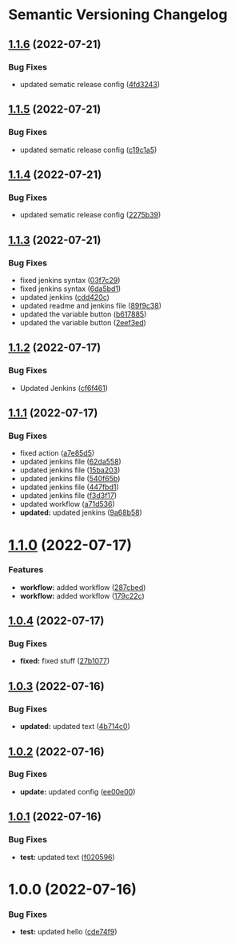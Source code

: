 # Semantic Versioning Changelog

## [1.1.6](https://github.com/chetan25/test-git-tags/compare/v1.1.5...v1.1.6) (2022-07-21)


### Bug Fixes

* updated sematic release config ([4fd3243](https://github.com/chetan25/test-git-tags/commit/4fd3243292e5173b0f52d0074596deedbb5600a6))

## [1.1.5](https://github.com/chetan25/test-git-tags/compare/v1.1.4...v1.1.5) (2022-07-21)


### Bug Fixes

* updated sematic release config ([c19c1a5](https://github.com/chetan25/test-git-tags/commit/c19c1a598aca7ee7a9ae79efe5d71dc69472332f))

## [1.1.4](https://github.com/chetan25/test-git-tags/compare/v1.1.3...v1.1.4) (2022-07-21)


### Bug Fixes

* updated sematic release config ([2275b39](https://github.com/chetan25/test-git-tags/commit/2275b391c083b25b9c1c3f5a166deb8d2fc715fb))

## [1.1.3](https://github.com/chetan25/test-git-tags/compare/v1.1.2...v1.1.3) (2022-07-21)


### Bug Fixes

* fixed jenkins syntax ([03f7c29](https://github.com/chetan25/test-git-tags/commit/03f7c29c4c7ccf3405ff5a64c33de76e2f8c4555))
* fixed jenkins syntax ([6da5bd1](https://github.com/chetan25/test-git-tags/commit/6da5bd177e97b0475c665852cadb9b86f0808566))
* updated jenkins ([cdd420c](https://github.com/chetan25/test-git-tags/commit/cdd420cb3d0ab72131975ceb14511c1e8c444034))
* updated readme and jenkins file ([89f9c38](https://github.com/chetan25/test-git-tags/commit/89f9c389afd29c2723d5859ebd19aad5db930d87))
* updated the variable button ([b617885](https://github.com/chetan25/test-git-tags/commit/b61788517d7aa9722d2d2830f8737e35a778efeb))
* updated the variable button ([2eef3ed](https://github.com/chetan25/test-git-tags/commit/2eef3ed761ee77702af3501f18f49371d1d6426a))

## [1.1.2](https://github.com/chetan25/test-git-tags/compare/v1.1.1...v1.1.2) (2022-07-17)


### Bug Fixes

* Updated Jenkins ([cf6f461](https://github.com/chetan25/test-git-tags/commit/cf6f4617d05581dffe35f9f8a97a4e2f6d482657))

## [1.1.1](https://github.com/chetan25/test-git-tags/compare/v1.1.0...v1.1.1) (2022-07-17)


### Bug Fixes

* fixed action ([a7e85d5](https://github.com/chetan25/test-git-tags/commit/a7e85d58598186a3bf00a2933b411575e5130c8f))
* updated jenkins file ([62da558](https://github.com/chetan25/test-git-tags/commit/62da558526768d34a3e8da6228f99a2451149a63))
* updated jenkins file ([15ba203](https://github.com/chetan25/test-git-tags/commit/15ba203a49882bee17febec31f7f2284afe58117))
* updated jenkins file ([540f65b](https://github.com/chetan25/test-git-tags/commit/540f65beef892a5b8a20bb6bf592408c270cd0e6))
* updated jenkins file ([447fbd1](https://github.com/chetan25/test-git-tags/commit/447fbd174288f9d0a561a161f17133f4eb7ef542))
* updated jenkins file ([f3d3f17](https://github.com/chetan25/test-git-tags/commit/f3d3f17093c8b2a5b40835f3f6d83561ab66caee))
* updated workflow ([a71d536](https://github.com/chetan25/test-git-tags/commit/a71d536cd3db96de50ef6c70a1374f16761fcb2b))
* **updated:** updated jenkins ([9a68b58](https://github.com/chetan25/test-git-tags/commit/9a68b5893c69057eef6b45ac10b17e873c01a569))

# [1.1.0](https://github.com/chetan25/test-git-tags/compare/v1.0.4...v1.1.0) (2022-07-17)


### Features

* **workflow:** added workflow ([287cbed](https://github.com/chetan25/test-git-tags/commit/287cbed711c09e9456862932d17d432e53ad86a2))
* **workflow:** added workflow ([179c22c](https://github.com/chetan25/test-git-tags/commit/179c22c7bcdc443396aa248574498313064f3660))

## [1.0.4](https://github.com/chetan25/test-git-tags/compare/v1.0.3...v1.0.4) (2022-07-17)


### Bug Fixes

* **fixed:** fixed stuff ([27b1077](https://github.com/chetan25/test-git-tags/commit/27b10770a32c975ed5257389debfeea24362dcb4))

## [1.0.3](https://github.com/chetan25/test-git-tags/compare/v1.0.2...v1.0.3) (2022-07-16)


### Bug Fixes

* **updated:** updated text ([4b714c0](https://github.com/chetan25/test-git-tags/commit/4b714c0c49839a87696c4553c632c07cc3ea101b))

## [1.0.2](https://github.com/chetan25/test-git-tags/compare/v1.0.1...v1.0.2) (2022-07-16)


### Bug Fixes

* **update:** updated config ([ee00e00](https://github.com/chetan25/test-git-tags/commit/ee00e00373a06acb9355415c7fd89f4652891a45))

## [1.0.1](https://github.com/chetan25/test-git-tags/compare/v1.0.0...v1.0.1) (2022-07-16)


### Bug Fixes

* **test:** updated text ([f020596](https://github.com/chetan25/test-git-tags/commit/f0205964fbedf5f47f69f90a54d0fe09584b5a7b))

# 1.0.0 (2022-07-16)


### Bug Fixes

* **test:** updated hello ([cde74f9](https://github.com/chetan25/test-git-tags/commit/cde74f96d58f3a7bff7e58c3cebe55221839a429))
